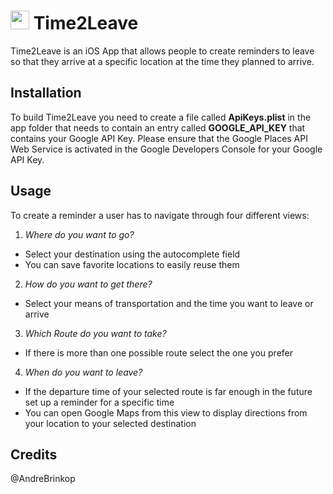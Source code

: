 # <img src="http://dev.brinkop.de/Time2Leave.png" width="30" height="30"> Time2Leave 

Time2Leave is an iOS App that allows people to create reminders to leave so that they arrive at a specific location at the time they planned to arrive.

## Installation

To build Time2Leave you need to create a file called **ApiKeys.plist** in the app folder that needs to contain an entry called **GOOGLE_API_KEY** that contains your Google API Key. Please ensure that the Google Places API Web Service is activated in the Google Developers Console for your Google API Key.

## Usage

To create a reminder a user has to navigate through four different views:

1. *Where do you want to go?*
  * Select your destination using the autocomplete field
  * You can save favorite locations to easily reuse them
2. *How do you want to get there?*
  * Select your means of transportation and the time you want to leave or arrive
3. *Which Route do you want to take?*
  * If there is more than one possible route select the one you prefer
4. *When do you want to leave?*
  * If the departure time of your selected route is far enough in the future set up a reminder for a specific time
  * You can open Google Maps from this view to display directions from your location to your selected destination
  
## Credits

@AndreBrinkop
